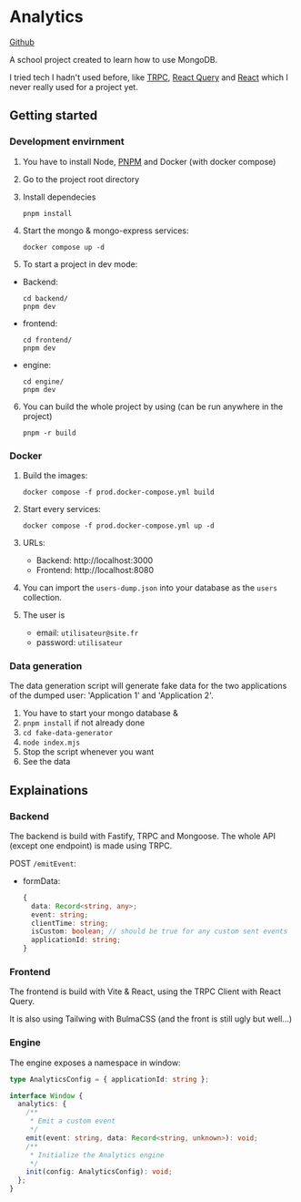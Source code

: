 # Analytics

[Github](https://github.com/Vahelnir/analytics)

A school project created to learn how to use MongoDB.

I tried tech I hadn't used before, like [TRPC](https://github.com/trpc/trpc), [React Query](https://github.com/TanStack/query) and [React](https://github.com/facebook/react/) which I never really used for a project yet.

## Getting started

### Development envirnment

1. You have to install Node, [PNPM](https://pnpm.io/installation) and Docker (with docker compose)
2. Go to the project root directory
3. Install dependecies

   ```shell
   pnpm install
   ```

4. Start the mongo & mongo-express services:

   ```shell
   docker compose up -d
   ```

5. To start a project in dev mode:

- Backend:

  ```shell
  cd backend/
  pnpm dev
  ```

- frontend:

  ```shell
  cd frontend/
  pnpm dev
  ```

- engine:

  ```shell
  cd engine/
  pnpm dev
  ```

6. You can build the whole project by using (can be run anywhere in the project)

   ```shell
   pnpm -r build
   ```

### Docker

1. Build the images:

   ```shell
   docker compose -f prod.docker-compose.yml build
   ```

2. Start every services:

   ```shell
   docker compose -f prod.docker-compose.yml up -d
   ```

3. URLs:
   - Backend: http://localhost:3000
   - Frontend: http://localhost:8080
4. You can import the `users-dump.json` into your database as the `users` collection.
5. The user is
   - email: `utilisateur@site.fr`
   - password: `utilisateur`

### Data generation

The data generation script will generate fake data for the two applications of the dumped user: 'Application 1' and
'Application 2'.

1. You have to start your mongo database &
2. `pnpm install` if not already done
3. `cd fake-data-generator`
4. `node index.mjs`
5. Stop the script whenever you want
6. See the data

## Explainations

### Backend

The backend is build with Fastify, TRPC and Mongoose.
The whole API (except one endpoint) is made using TRPC.

POST `/emitEvent`:

- formData:
  ```ts
  {
    data: Record<string, any>;
    event: string;
    clientTime: string;
    isCustom: boolean; // should be true for any custom sent events
    applicationId: string;
  }
  ```

### Frontend

The frontend is build with Vite & React, using the TRPC Client with React Query.

It is also using Tailwing with BulmaCSS (and the front is
still ugly but well...)

### Engine

The engine exposes a namespace in window:

```ts
type AnalyticsConfig = { applicationId: string };

interface Window {
  analytics: {
    /**
     * Emit a custom event
     */
    emit(event: string, data: Record<string, unknown>): void;
    /**
     * Initialize the Analytics engine
     */
    init(config: AnalyticsConfig): void;
  };
}
```
